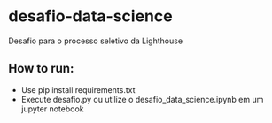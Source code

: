 # desafio-data-science
Desafio para o processo seletivo da Lighthouse


## How to run:
- Use pip install requirements.txt
- Execute desafio.py ou utilize o desafio_data_science.ipynb em um jupyter notebook
